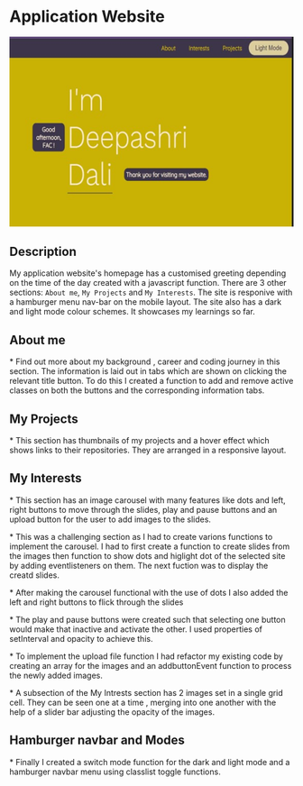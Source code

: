 # Application Website

![Website](./Images/website.JPG)

## Description

My application website's homepage has a customised greeting depending on the time of the day created with a javascript function. There are 3 other sections: `About me`, `My Projects` and `My Interests`. The site is responive with a hamburger menu nav-bar on the mobile layout. The site also has a dark and light mode colour schemes. It showcases my learnings so far.

## About me

\* Find out more about my background , career and coding journey in this section. The information is laid out in tabs which are shown on clicking the relevant title button. To do this I created a function to add and remove active classes on both the buttons and the corresponding information tabs.

## My Projects

\* This section has thumbnails of my projects and a hover effect which shows links to their repositories. They are arranged in a responsive layout.

## My Interests

\* This section has an image carousel with many features like dots and left, right buttons to move through the slides, play and pause buttons and an upload button for the user to add images to the slides.

\* This was a challenging section as I had to create varions functions to implement the carousel. I had to first create a function to create slides from the images then function to show dots and higlight dot of the selected site by adding eventlisteners on them. The next fuction was to display the creatd slides.

\* After making the carousel functional with the use of dots I also added the left and right buttons to flick through the slides

\* The play and pause buttons were created such that selecting one button would make that inactive and activate the other. I used properties of setInterval and opacity to achieve this.

\* To implement the upload file function I had refactor my existing code by creating an array for the images and an addbuttonEvent function to process the newly added images.

\* A subsection of the My Intrests section has 2 images set in a single grid cell. They can be seen one at a time , merging into one another with the help of a slider bar adjusting the opacity of the images.

## Hamburger navbar and Modes

\* Finally I created a switch mode function for the dark and light mode and a hamburger navbar menu using classlist toggle functions.
